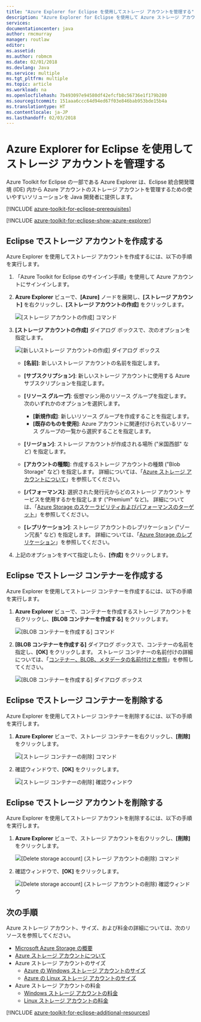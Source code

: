 ```yaml
---
title: "Azure Explorer for Eclipse を使用してストレージ アカウントを管理する"
description: "Azure Explorer for Eclipse を使用して Azure ストレージ アカウントを管理する方法について説明します。"
services: 
documentationcenter: java
author: rmcmurray
manager: routlaw
editor: 
ms.assetid: 
ms.author: robmcm
ms.date: 02/01/2018
ms.devlang: Java
ms.service: multiple
ms.tgt_pltfrm: multiple
ms.topic: article
ms.workload: na
ms.openlocfilehash: 7b493097e94580df42efcfb8c56736e1f179b280
ms.sourcegitcommit: 151aaa6ccc64d94ed67f03e846bab953bde15b4a
ms.translationtype: HT
ms.contentlocale: ja-JP
ms.lasthandoff: 02/03/2018
---
```

# <a name="manage-storage-accounts-by-using-the-azure-explorer-for-eclipse"></a>Azure Explorer for Eclipse を使用してストレージ アカウントを管理する

Azure Toolkit for Eclipse の一部である Azure Explorer は、Eclipse 統合開発環境 (IDE) 内から Azure アカウントのストレージ アカウントを管理するための使いやすいソリューションを Java 開発者に提供します。

[!INCLUDE [azure-toolkit-for-eclipse-prerequisites](../includes/azure-toolkit-for-eclipse-prerequisites.md)]

[!INCLUDE [azure-toolkit-for-eclipse-show-azure-explorer](../includes/azure-toolkit-for-eclipse-show-azure-explorer.md)]

## <a name="create-a-storage-account-in-eclipse"></a>Eclipse でストレージ アカウントを作成する

Azure Explorer を使用してストレージ アカウントを作成するには、以下の手順を実行します。

1. 「Azure Toolkit for Eclipse のサインイン手順」を使用して Azure アカウントにサインインします。

1. **Azure Explorer** ビューで、**[Azure]** ノードを展開し、**[ストレージ アカウント]** を右クリックし、**[ストレージ アカウントの作成]** をクリックします。

   ![[ストレージ アカウントの作成] コマンド][CS01]

1. **[ストレージ アカウントの作成]** ダイアログ ボックスで、次のオプションを指定します。

   ![[新しいストレージ アカウントの作成] ダイアログ ボックス][CS02]

   * **[名前]**: 新しいストレージ アカウントの名前を指定します。

   * **[サブスクリプション]**: 新しいストレージ アカウントに使用する Azure サブスクリプションを指定します。

   * **[リソース グループ]**: 仮想マシン用のリソース グループを指定します。 次のいずれかのオプションを選択します。
      * **[新規作成]**: 新しいリソース グループを作成することを指定します。
      * **[既存のものを使用]**: Azure アカウントに関連付けられているリソース グループの一覧から選択することを指定します。

   * **[リージョン]**: ストレージ アカウントが作成される場所 ("米国西部" など) を指定します。

   * **[アカウントの種類]**: 作成するストレージ アカウントの種類 ("Blob Storage" など) を指定します。 詳細については、「[Azure ストレージ アカウントについて]」を参照してください。

   * **[パフォーマンス]**: 選択された発行元からどのストレージ アカウント サービスを使用するかを指定します ("Premium" など)。 詳細については、「[Azure Storage のスケーラビリティおよびパフォーマンスのターゲット]」を参照してください。

   * **[レプリケーション]**: ストレージ アカウントのレプリケーション ("ゾーン冗長" など) を指定します。 詳細については、「[Azure Storage のレプリケーション]」を参照してください。

1. 上記のオプションをすべて指定したら、**[作成]** をクリックします。

## <a name="create-a-storage-container-in-eclipse"></a>Eclipse でストレージ コンテナーを作成する

Azure Explorer を使用してストレージ コンテナーを作成するには、以下の手順を実行します。

1. **Azure Explorer** ビューで、コンテナーを作成するストレージ アカウントを右クリックし、**[BLOB コンテナーを作成する]** をクリックします。

   ![[BLOB コンテナーを作成する] コマンド][CC01]

1. **[BLOB コンテナーを作成する]** ダイアログ ボックスで、コンテナーの名前を指定し、**[OK]** をクリックします。 ストレージ コンテナーの名前付けの詳細については、「[コンテナー、BLOB、メタデータの名前付けと参照]」を参照してください。

   ![[BLOB コンテナーを作成する] ダイアログ ボックス][CC02]

## <a name="delete-a-storage-container-in-eclipse"></a>Eclipse でストレージ コンテナーを削除する

Azure Explorer を使用してストレージ コンテナーを削除するには、以下の手順を実行します。

1. **Azure Explorer** ビューで、ストレージ コンテナーを右クリックし、**[削除]** をクリックします。

   ![[ストレージ コンテナーの削除] コマンド][DC01]

1. 確認ウィンドウで、**[OK]** をクリックします。

   ![[ストレージ コンテナーの削除] 確認ウィンドウ][DC02]

## <a name="delete-a-storage-account-in-eclipse"></a>Eclipse でストレージ アカウントを削除する

Azure Explorer を使用してストレージ アカウントを削除するには、以下の手順を実行します。

1. **Azure Explorer** ビューで、ストレージ アカウントを右クリックし、**[削除]** をクリックします。

   ![[Delete storage account] (ストレージ アカウントの削除) コマンド][DS01]

1. 確認ウィンドウで、**[OK]** をクリックします。

   ![[Delete storage account] (ストレージ アカウントの削除) 確認ウィンドウ][DS02]

## <a name="next-steps"></a>次の手順

Azure ストレージ アカウント、サイズ、および料金の詳細については、次のリソースを参照してください。

* [Microsoft Azure Storage の概要]
* [Azure ストレージ アカウントについて]
* Azure ストレージ アカウントのサイズ
  * [Azure の Windows ストレージ アカウントのサイズ]
  * [Azure の Linux ストレージ アカウントのサイズ]
* Azure ストレージ アカウントの料金
  * [Windows ストレージ アカウントの料金]
  * [Linux ストレージ アカウントの料金]

[!INCLUDE [azure-toolkit-for-eclipse-additional-resources](../includes/azure-toolkit-for-eclipse-additional-resources.md)]

<!-- URL List -->

[Microsoft Azure Storage の概要]: /azure/storage/storage-introduction
[Azure ストレージ アカウントについて]: /azure/storage/storage-create-storage-account
[Azure Storage のレプリケーション]: /azure/storage/storage-redundancy
[Azure Storage のスケーラビリティおよびパフォーマンスのターゲット]: /azure/storage/storage-scalability-targets
[コンテナー、BLOB、メタデータの名前付けと参照]: http://go.microsoft.com/fwlink/?LinkId=255555

[Azure の Windows ストレージ アカウントのサイズ]: /azure/virtual-machines/virtual-machines-windows-sizes
[Azure の Linux ストレージ アカウントのサイズ]: /azure/virtual-machines/virtual-machines-linux-sizes
[Windows ストレージ アカウントの料金]: /pricing/details/virtual-machines/windows/
[Linux ストレージ アカウントの料金]: /pricing/details/virtual-machines/linux/

<!-- IMG List -->

[CS01]: media/azure-toolkit-for-eclipse-managing-storage-accounts-using-azure-explorer/CS01.png
[CS02]: media/azure-toolkit-for-eclipse-managing-storage-accounts-using-azure-explorer/CS02.png
[CC01]: media/azure-toolkit-for-eclipse-managing-storage-accounts-using-azure-explorer/CC01.png
[CC02]: media/azure-toolkit-for-eclipse-managing-storage-accounts-using-azure-explorer/CC02.png

[DS01]: media/azure-toolkit-for-eclipse-managing-storage-accounts-using-azure-explorer/DS01.png
[DS02]: media/azure-toolkit-for-eclipse-managing-storage-accounts-using-azure-explorer/DS02.png
[DC01]: media/azure-toolkit-for-eclipse-managing-storage-accounts-using-azure-explorer/DC01.png
[DC02]: media/azure-toolkit-for-eclipse-managing-storage-accounts-using-azure-explorer/DC02.png
